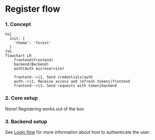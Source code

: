 # Register flow

### 1. Concept

```mermaid
%%{
  init: {
    'theme': 'forest'
  }
}%%
flowchart LR
    frontend(Frontend)
    backend(Backend)
    auth(Auth microservice)
    
    frontend-->|1. Send credentials|auth
    auth-->|2. Receive access and refresh tokens|frontend
    frontend-->|3. Send requests with token|backend
```

### 2. Core setup

None! Registering works out of the box

### 3. Backend setup

See [Login flow](./login-flow.md) for more information about how to authenticate the user.
